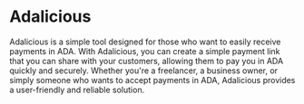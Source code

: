 # Adalicious

Adalicious is a simple tool designed for those who want to easily receive payments in ADA. With Adalicious, you can create a simple payment link that you can share with your customers, allowing them to pay you in ADA quickly and securely. Whether you're a freelancer, a business owner, or simply someone who wants to accept payments in ADA, Adalicious provides a user-friendly and reliable solution.
